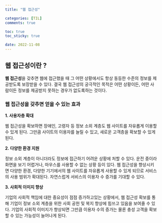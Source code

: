 ```yaml
---
title: "웹 접근성"

categories: [TIL]
comments: true

toc: true
toc_sticky: true

date: 2022-11-08
---
```


## 웹 접근성이란 ?

**웹 접근성**을 갖추면 웹에 접근했을 때 그 어떤 상황에서도 항상 동등한 수준의 정보를 제공받도록 보장받을 수 있다. 결국 웹 접근성의 궁극적인 목적은 어떤 상황이든, 어떤 사람이든 정보를 제공받지 못하는 경우가 없도록하는 것이다.

<h3>웹 접근성을 갖추면 얻을 수 있는 효과</h3>

<strong>1. 사용자층 확대</strong>

웹 접근성을 확보하면 장애인, 고령자 등 정보 소외 계층도 웹 사이트를 자유롭게 이용할 수 있게 된다. 그만큼 사이트의 이용자를 늘릴 수 있고, 새로운 고객층을 확보할 수 있게 된다.

<strong>2. 다양한 환경 지원</strong>

정보 소외 계층이 아니더라도 정보에 접근하기 어려운 상황에 처할 수 있다. 운전 중이라 화면을 보기 어렵거나, 마우스를 사용할 수 없는 상황 등이 있다. 웹 접근성을 향상시키면 다양한 환경, 다양한 기기에서의 웹 사이트를 자유롭게 사용할 수 있게 되므로 서비스의 사용 범위가 확대된다. 자연스럽게 서비스의 이용자 수 증가를 기대할 수 있다.

<strong>3. 사회적 이미지 향상</strong>

기업의 사회적 책임에 대한 중요성이 점점 증가하고있는 상황에서, 웹 접근성 확보를 통해 기업이 정보 소외 계층을 위한 사회 공헌 및 복지 향상에 힘쓰고 있음을 보여줄 수 있다. 기업의 사회적 이미지가 향상되면 그만큼 이용자 수의 증가는 물론 충성 고객을 확보할 수 있는 가능성이 늘어나게 된다.
